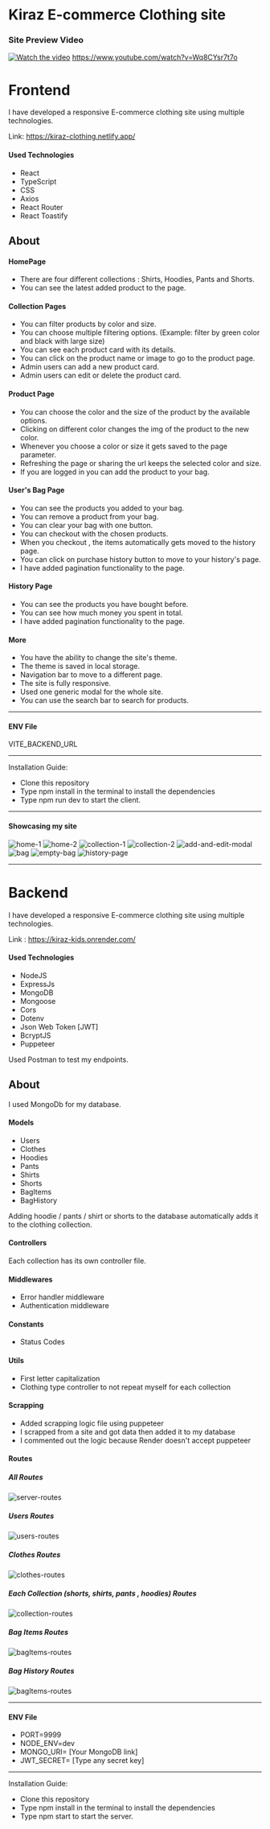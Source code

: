 # Kiraz E-commerce Clothing site

### Site Preview Video

[![Watch the video](https://i3.ytimg.com/vi/Wq8CYsr7t7o/maxresdefault.jpg)](https://www.youtube.com/watch?v=Wq8CYsr7t7o)
https://www.youtube.com/watch?v=Wq8CYsr7t7o

# Frontend

I have developed a responsive E-commerce clothing site using multiple technologies.

Link: https://kiraz-clothing.netlify.app/

#### Used Technologies

- React
- TypeScript
- CSS
- Axios
- React Router
- React Toastify

## About

#### HomePage

- There are four different collections : Shirts, Hoodies, Pants and Shorts.
- You can see the latest added product to the page.

#### Collection Pages

- You can filter products by color and size.
- You can choose multiple filtering options. (Example: filter by green color and black with large size)
- You can see each product card with its details.
- You can click on the product name or image to go to the product page.
- Admin users can add a new product card.
- Admin users can edit or delete the product card.

#### Product Page

- You can choose the color and the size of the product by the available options.
- Clicking on different color changes the img of the product to the new color.
- Whenever you choose a color or size it gets saved to the page parameter.
- Refreshing the page or sharing the url keeps the selected color and size.
- If you are logged in you can add the product to your bag.

#### User's Bag Page

- You can see the products you added to your bag.
- You can remove a product from your bag.
- You can clear your bag with one button.
- You can checkout with the chosen products.
- When you checkout , the items automatically gets moved to the history page.
- You can click on purchase history button to move to your history's page.
- I have added pagination functionality to the page.

#### History Page

- You can see the products you have bought before.
- You can see how much money you spent in total.
- I have added pagination functionality to the page.

#### More

- You have the ability to change the site's theme.
- The theme is saved in local storage.
- Navigation bar to move to a different page.
- The site is fully responsive.
- Used one generic modal for the whole site.
- You can use the search bar to search for products.

---

#### ENV File

VITE_BACKEND_URL

---

Installation Guide:

- Clone this repository
- Type npm install in the terminal to install the dependencies
- Type npm run dev to start the client.

---

#### Showcasing my site

![home-1](./client/src/assets/showcase/home-1.png)
![home-2](./client/src/assets/showcase/home-two.png)
![collection-1](./client/src/assets/showcase/collection-1.png)
![collection-2](./client/src/assets/showcase/collection-2.png)
![add-and-edit-modal](./client/src/assets/showcase/add-edit-modal.png)
![bag](./client/src/assets/showcase/bag.png)
![empty-bag](./client/src/assets/showcase/empty-bag.png)
![history-page](./client/src/assets/showcase/history.png)

---

# Backend

I have developed a responsive E-commerce clothing site using multiple technologies.

Link : https://kiraz-kids.onrender.com/

#### Used Technologies

- NodeJS
- ExpressJs
- MongoDB
- Mongoose
- Cors
- Dotenv
- Json Web Token [JWT]
- BcryptJS
- Puppeteer

Used Postman to test my endpoints.

## About

I used MongoDb for my database.

#### Models

- Users
- Clothes
- Hoodies
- Pants
- Shirts
- Shorts
- BagItems
- BagHistory

Adding hoodie / pants / shirt or shorts to the database automatically adds it to the clothing collection.

#### Controllers

Each collection has its own controller file.

#### Middlewares

- Error handler middleware
- Authentication middleware

#### Constants

- Status Codes

#### Utils

- First letter capitalization
- Clothing type controller to not repeat myself for each collection

#### Scrapping

- Added scrapping logic file using puppeteer
- I scrapped from a site and got data then added it to my database
- I commented out the logic because Render doesn't accept puppeteer

#### Routes

##### All Routes

![server-routes](./server/assets/server-routes.png)

##### Users Routes

![users-routes](./server/assets/server-routes.png)

##### Clothes Routes

![clothes-routes](./server/assets/clothes-routes.png)

##### Each Collection (shorts, shirts, pants , hoodies) Routes

![collection-routes](./server/assets/collection-routes.png)

##### Bag Items Routes

![bagItems-routes](./server/assets/bagItems-routes.png)

##### Bag History Routes

![bagItems-routes](./server/assets/bagHistory-routes.png)

---

#### ENV File

- PORT=9999
- NODE_ENV=dev
- MONGO_URI= [Your MongoDB link]
- JWT_SECRET= [Type any secret key]

---

Installation Guide:

- Clone this repository
- Type npm install in the terminal to install the dependencies
- Type npm start to start the server.
